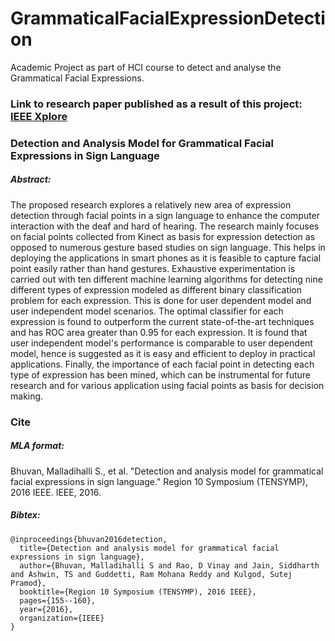 # GrammaticalFacialExpressionDetection
Academic Project as part of HCI course to detect and analyse the Grammatical Facial Expressions.

### Link to research paper published as a result of this project: [IEEE Xplore](http://ieeexplore.ieee.org/abstract/document/7519396/)
### Detection and Analysis Model for Grammatical Facial Expressions in Sign Language
##### Abstract:
The proposed research explores a relatively new area of expression detection through facial points in a sign language to enhance the computer interaction with the deaf and hard of hearing. The research mainly focuses on facial points collected from Kinect as basis for expression detection as opposed to numerous gesture based studies on sign language. This helps in deploying the applications in smart phones as it is feasible to capture facial point easily rather than hand gestures. Exhaustive experimentation is carried out with ten different machine learning algorithms for detecting nine different types of expression modeled as different binary classification problem for each expression. This is done for user dependent model and user independent model scenarios. The optimal classifier for each expression is found to outperform the current state-of-the-art techniques and has ROC area greater than 0.95 for each expression. It is found that user independent model's performance is comparable to user dependent model, hence is suggested as it is easy and efficient to deploy in practical applications. Finally, the importance of each facial point in detecting each type of expression has been mined, which can be instrumental for future research and for various application using facial points as basis for decision making.

### Cite
##### MLA format:
Bhuvan, Malladihalli S., et al. "Detection and analysis model for grammatical facial expressions in sign language." Region 10 Symposium (TENSYMP), 2016 IEEE. IEEE, 2016.

##### Bibtex:
```
@inproceedings{bhuvan2016detection,
  title={Detection and analysis model for grammatical facial expressions in sign language},
  author={Bhuvan, Malladihalli S and Rao, D Vinay and Jain, Siddharth and Ashwin, TS and Guddetti, Ram Mohana Reddy and Kulgod, Sutej Pramod},
  booktitle={Region 10 Symposium (TENSYMP), 2016 IEEE},
  pages={155--160},
  year={2016},
  organization={IEEE}
}
```

